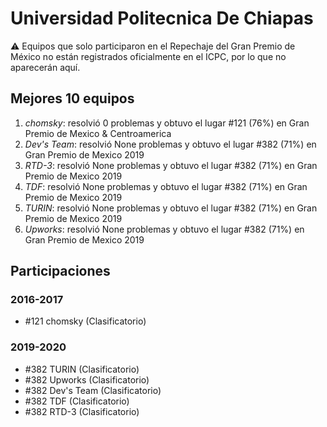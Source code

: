 # Universidad Politecnica De Chiapas

:warning: Equipos que solo participaron en el Repechaje del Gran Premio de México no están registrados oficialmente en el ICPC, por lo que no aparecerán aquí.

## Mejores 10 equipos

1. _chomsky_: resolvió 0 problemas y obtuvo el lugar #121 (76%) en Gran Premio de Mexico & Centroamerica
1. _Dev's Team_: resolvió None problemas y obtuvo el lugar #382 (71%) en Gran Premio de Mexico 2019
1. _RTD-3_: resolvió None problemas y obtuvo el lugar #382 (71%) en Gran Premio de Mexico 2019
1. _TDF_: resolvió None problemas y obtuvo el lugar #382 (71%) en Gran Premio de Mexico 2019
1. _TURIN_: resolvió None problemas y obtuvo el lugar #382 (71%) en Gran Premio de Mexico 2019
1. _Upworks_: resolvió None problemas y obtuvo el lugar #382 (71%) en Gran Premio de Mexico 2019

## Participaciones

### 2016-2017

- #121 chomsky (Clasificatorio)

### 2019-2020

- #382 TURIN (Clasificatorio)
- #382 Upworks (Clasificatorio)
- #382 Dev's Team (Clasificatorio)
- #382 TDF (Clasificatorio)
- #382 RTD-3 (Clasificatorio)



